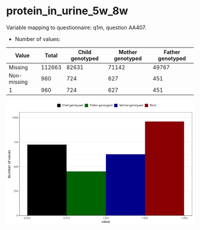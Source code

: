# protein_in_urine_5w_8w
Variable mapping to questionnaire: q1m, question AA407.
- Number of values:

| Value | Total | Child genotyped | Mother genotyped | Father genotyped |
| ----- | ----- | --------------- | ---------------- | ---------------- |
| Missing | 112663 | 82631 | 71142 | 49767 |
| Non-missing | 960 | 724 | 627 | 451 |
| 1 | 960 | 724 | 627 | 451 |



![](protein_in_urine_5w_8w_n.png)



